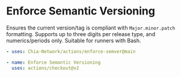 # Enforce Semantic Versioning

Ensures the current version/tag is compliant with `Major.minor.patch` formatting. Supports up to three digits per release type, and numerics/periods only. Suitable for runners with Bash.

```yaml
- uses: Chia-Network/actions/enforce-semver@main

- name: Enforce Semantic Versioning
  uses: actions/checkout@v2
```

